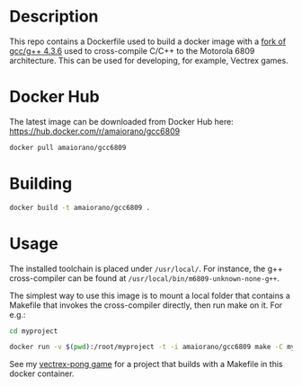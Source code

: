 # Description

This repo contains a Dockerfile used to build a docker image with a [fork of gcc/g++ 4.3.6](https://gitlab.com/dfffffff/gcc6809) used to cross-compile C/C++ to the Motorola 6809 architecture. This can be used for developing, for example, Vectrex games.

# Docker Hub

The latest image can be downloaded from Docker Hub here:
https://hub.docker.com/r/amaiorano/gcc6809

```bash
docker pull amaiorano/gcc6809
```

# Building

```bash
docker build -t amaiorano/gcc6809 .
```

# Usage

The installed toolchain is placed under ```/usr/local/```. For instance, the g++ cross-compiler can be found at ```/usr/local/bin/m6809-unknown-none-g++```.

The simplest way to use this image is to mount a local folder that contains a Makefile that invokes the cross-compiler directly, then run make on it. For e.g.:

```bash
cd myproject

docker run -v $(pwd):/root/myproject -t -i amaiorano/gcc6809 make -C myproject
```

See my [vectrex-pong game](https://github.com/amaiorano/vectrex-pong) for a project that builds with a Makefile in this docker container.
